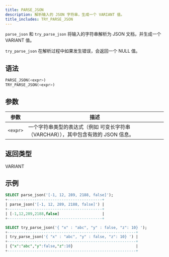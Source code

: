```yaml
---
title: PARSE_JSON
description: 解析输入的 JSON 字符串，生成一个 VARIANT 值。
title_includes: TRY_PARSE_JSON
---
```


`parse_json` 和 `try_parse_json` 将输入的字符串解析为 JSON 文档，并生成一个 VARIANT 值。

`try_parse_json` 在解析过程中如果发生错误，会返回一个 NULL 值。

## 语法

```sql
PARSE_JSON(<expr>)
TRY_PARSE_JSON(<expr>)
```

## 参数

| 参数     | 描述                                                                       |
|----------|-----------------------------------------------------------------------------|
| `<expr>` | 一个字符串类型的表达式（例如 可变长字符串（VARCHAR）），其中包含有效的 JSON 信息。 |

## 返回类型

VARIANT

## 示例

```sql
SELECT parse_json('[-1, 12, 289, 2188, false]');
+------------------------------------------+
| parse_json('[-1, 12, 289, 2188, false]') |
+------------------------------------------+
| [-1,12,289,2188,false]                   |
+------------------------------------------+

SELECT try_parse_json('{ "x" : "abc", "y" : false, "z": 10} ');
+---------------------------------------------------------+
| try_parse_json('{ "x" : "abc", "y" : false, "z": 10} ') |
+---------------------------------------------------------+
| {"x":"abc","y":false,"z":10}                            |
+---------------------------------------------------------+
```
